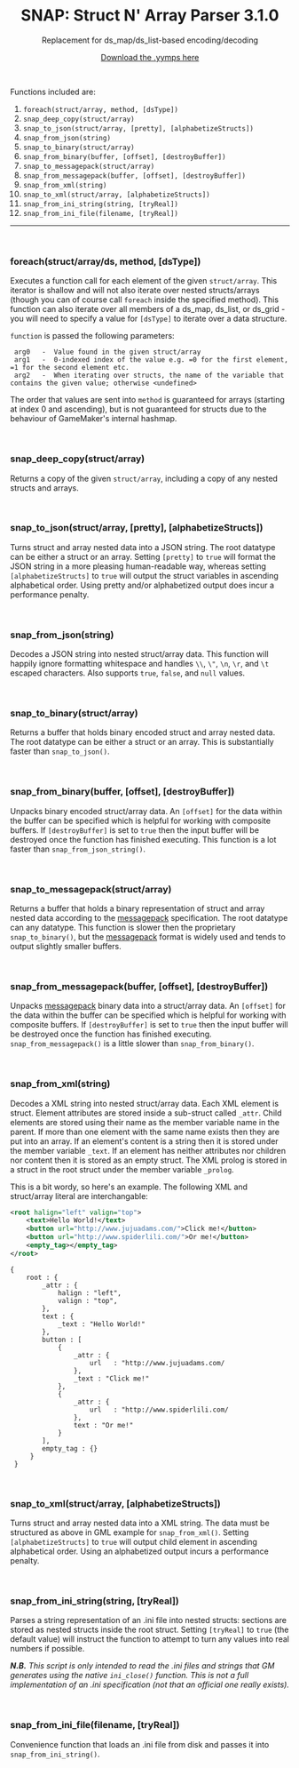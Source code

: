 <h1 align="center">SNAP: Struct N' Array Parser 3.1.0</h1>

<p align="center">Replacement for ds_map/ds_list-based encoding/decoding</p>

<p align="center"><a href="https://github.com/JujuAdams/SNAP/releases/tag/2.0.0">Download the .yymps here</a></p>

&nbsp;

Functions included are:

1. `foreach(struct/array, method, [dsType])`
2. `snap_deep_copy(struct/array)`
3. `snap_to_json(struct/array, [pretty], [alphabetizeStructs])`
4. `snap_from_json(string)`
5. `snap_to_binary(struct/array)`
6. `snap_from_binary(buffer, [offset], [destroyBuffer])`
7. `snap_to_messagepack(struct/array)`
8. `snap_from_messagepack(buffer, [offset], [destroyBuffer])`
9. `snap_from_xml(string)`
10. `snap_to_xml(struct/array, [alphabetizeStructs])`
11. `snap_from_ini_string(string, [tryReal])`
12. `snap_from_ini_file(filename, [tryReal])`

-----

&nbsp;

### foreach(struct/array/ds, method, [dsType]) ###

Executes a function call for each element of the given `struct/array`. This iterator is shallow and will not also iterate over nested structs/arrays (though you can of course call `foreach` inside the specified method). This function can also iterate over all members of a ds_map, ds_list, or ds_grid - you will need to specify a value for `[dsType]` to iterate over a data structure.

`function` is passed the following parameters:
```GML
 arg0   -  Value found in the given struct/array
 arg1   -  0-indexed index of the value e.g. =0 for the first element, =1 for the second element etc.
 arg2   -  When iterating over structs, the name of the variable that contains the given value; otherwise <undefined>
```

The order that values are sent into `method` is guaranteed for arrays (starting at index 0 and ascending), but is not guaranteed for structs due to the behaviour of GameMaker's internal hashmap.

&nbsp;

### snap_deep_copy(struct/array)

Returns a copy of the given `struct/array`, including a copy of any nested structs and arrays.

&nbsp;

### snap_to_json(struct/array, [pretty], [alphabetizeStructs]) ###

Turns struct and array nested data into a JSON string. The root datatype can be either a struct or an array. Setting `[pretty]` to `true` will format the JSON string in a more pleasing human-readable way, whereas setting `[alphabetizeStructs]` to `true` will output the struct variables in ascending alphabetical order. Using pretty and/or alphabetized output does incur a performance penalty.

&nbsp;

### snap_from_json(string) ###

Decodes a JSON string into nested struct/array data. This function will happily ignore formatting whitespace and handles `\\`, `\"`, `\n`, `\r`, and `\t` escaped characters. Also supports `true`, `false`, and `null` values.

&nbsp;

### snap_to_binary(struct/array) ###

Returns a buffer that holds binary encoded struct and array nested data. The root datatype can be either a struct or an array. This is substantially faster than `snap_to_json()`.

&nbsp;

### snap_from_binary(buffer, [offset], [destroyBuffer]) ###

Unpacks binary encoded struct/array data. An `[offset]` for the data within the buffer can be specified which is helpful for working with composite buffers. If `[destroyBuffer]` is set to `true` then the input buffer will be destroyed once the function has finished executing. This function is a lot faster than `snap_from_json_string()`.

&nbsp;

### snap_to_messagepack(struct/array) ###

Returns a buffer that holds a binary representation of struct and array nested data according to the [messagepack](https://msgpack.org/index.html) specification. The root datatype can any datatype. This function is slower then the proprietary `snap_to_binary()`, but the [messagepack](https://msgpack.org/index.html) format is widely used and tends to output slightly smaller buffers.

&nbsp;

### snap_from_messagepack(buffer, [offset], [destroyBuffer]) ###

Unpacks [messagepack](https://msgpack.org/index.html) binary data into a struct/array data. An `[offset]` for the data within the buffer can be specified which is helpful for working with composite buffers. If `[destroyBuffer]` is set to `true` then the input buffer will be destroyed once the function has finished executing. `snap_from_messagepack()` is a little slower than `snap_from_binary()`.

&nbsp;

### snap_from_xml(string) ###

Decodes a XML string into nested struct/array data. Each XML element is  struct. Element attributes are stored inside a sub-struct called `_attr`. Child elements are stored using their name as the member variable name in the parent. If more than one element with the same name exists then they are put into an array. If an element's content is a string then it is stored under the member variable `_text`. If an element has neither attributes nor children nor content then it is stored as an empty struct. The XML prolog is stored in a struct in the root struct under the member variable `_prolog`.

This is a bit wordy, so here's an example. The following XML and struct/array literal are interchangable:

```XML
<root halign="left" valign="top">
    <text>Hello World!</text>
    <button url="http://www.jujuadams.com/">Click me!</button>
    <button url="http://www.spiderlili.com/">Or me!</button>
    <empty_tag></empty_tag>
</root>
```

```GML
{
    root : {
        _attr : {
            halign : "left",
            valign : "top",
        },
        text : {
            _text : "Hello World!"
        },
        button : [
            {
                _attr : {
                    url   : "http://www.jujuadams.com/
                },
                _text : "Click me!"
            },
            {
                _attr : {
                    url   : "http://www.spiderlili.com/
                },
                text : "Or me!"
            }
        ],
        empty_tag : {}
     }
 }
```

&nbsp;

### snap_to_xml(struct/array, [alphabetizeStructs]) ###

Turns struct and array nested data into a XML string. The data must be structured as above in GML example for `snap_from_xml()`. Setting `[alphabetizeStructs]` to `true` will output child element in ascending alphabetical order. Using an alphabetized output incurs a performance penalty.

&nbsp;

### snap_from_ini_string(string, [tryReal]) ###

Parses a string representation of an .ini file into nested structs: sections are stored as nested structs inside the root struct. Setting `[tryReal]` to `true` (the default value) will instruct the function to attempt to turn any values into real numbers if possible.

_**N.B.** This script is only intended to read the .ini files and strings that GM generates using the native `ini_close()` function. This is not a full implementation of an .ini specification (not that an official one really exists)._

&nbsp;

### snap_from_ini_file(filename, [tryReal]) ###

Convenience function that loads an .ini file from disk and passes it into `snap_from_ini_string()`.

